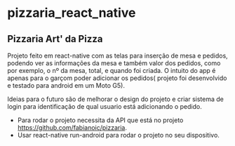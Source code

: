 # pizzaria_react_native
## Pizzaria Art' da Pizza
Projeto feito em react-native com as telas para inserção de mesa e pedidos, podendo ver as informações da mesa e também valor dos pedidos, como por exemplo, o nº da mesa, total, e quando foi criada.
O intuito do app é apenas para o garçom poder adicionar os pedidos( projeto foi desenvolvido e testado para android em um Moto G5).



Ideias para o futuro são de melhorar o design do projeto e criar sistema de login para identificação de qual usuario está adicionando o pedido.


 - Para rodar o projeto necessita da API que está no projeto https://github.com/fabianoic/pizzaria.
 - Usar react-native run-android para rodar o projeto no seu dispositivo.
